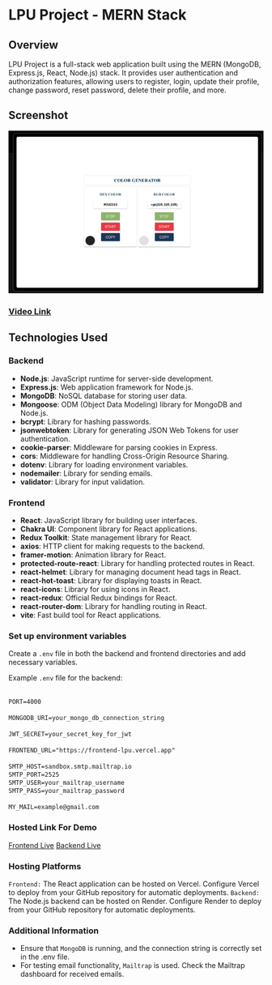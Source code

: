 # LPU Project - MERN Stack

## Overview

LPU Project is a full-stack web application built using the MERN (MongoDB, Express.js, React, Node.js) stack. It provides user authentication and authorization features, allowing users to register, login, update their profile, change password, reset password, delete their profile, and more.

## Screenshot

![App Screenshot](https://raw.githubusercontent.com/BCAPATHSHALA/Random-Color-Generator-JavaScript-Project/master/RANDOM%20COLOR%20GENERATOR%20JAVASCRIPT%20PROJECT.png)

### [Video Link](#hshs)

## Technologies Used

### Backend

- **Node.js**: JavaScript runtime for server-side development.
- **Express.js**: Web application framework for Node.js.
- **MongoDB**: NoSQL database for storing user data.
- **Mongoose**: ODM (Object Data Modeling) library for MongoDB and Node.js.
- **bcrypt**: Library for hashing passwords.
- **jsonwebtoken**: Library for generating JSON Web Tokens for user authentication.
- **cookie-parser**: Middleware for parsing cookies in Express.
- **cors**: Middleware for handling Cross-Origin Resource Sharing.
- **dotenv**: Library for loading environment variables.
- **nodemailer**: Library for sending emails.
- **validator**: Library for input validation.

### Frontend

- **React**: JavaScript library for building user interfaces.
- **Chakra UI**: Component library for React applications.
- **Redux Toolkit**: State management library for React.
- **axios**: HTTP client for making requests to the backend.
- **framer-motion**: Animation library for React.
- **protected-route-react**: Library for handling protected routes in React.
- **react-helmet**: Library for managing document head tags in React.
- **react-hot-toast**: Library for displaying toasts in React.
- **react-icons**: Library for using icons in React.
- **react-redux**: Official Redux bindings for React.
- **react-router-dom**: Library for handling routing in React.
- **vite**: Fast build tool for React applications.

### Set up environment variables

Create a `.env` file in both the backend and frontend directories and add necessary variables.

Example `.env` file for the backend:

```base

PORT=4000

MONGODB_URI=your_mongo_db_connection_string

JWT_SECRET=your_secret_key_for_jwt

FRONTEND_URL="https://frontend-lpu.vercel.app"

SMTP_HOST=sandbox.smtp.mailtrap.io
SMTP_PORT=2525
SMTP_USER=your_mailtrap_username
SMTP_PASS=your_mailtrap_password

MY_MAIL=example@gmail.com

```

### Hosted Link For Demo

[Frontend Live](https://frontend-lpu.vercel.app/)
[Backend Live](https://backendforlpu.onrender.com/)

### Hosting Platforms

`Frontend:` The React application can be hosted on Vercel. Configure Vercel to deploy from your GitHub repository for automatic deployments.
`Backend: `The Node.js backend can be hosted on Render. Configure Render to deploy from your GitHub repository for automatic deployments.

### Additional Information

- Ensure that `MongoDB` is running, and the connection string is correctly set in the .env file.
- For testing email functionality, `Mailtrap` is used. Check the Mailtrap dashboard for received emails.
